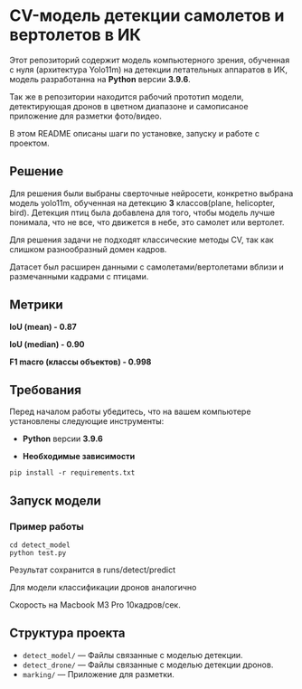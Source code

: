 # CV-модель детекции самолетов и вертолетов в ИК

Этот репозиторий содержит модель компьютерного зрения, обученная с нуля (архитектура Yolo11m) на детекции летательных аппаратов в ИК, модель разработанна на **Python** версии **3.9.6**. 

Так же в репозитории находится рабочий прототип модели, детектирующая дронов в цветном диапазоне и самописаное приложение для разметки фото/видео.

В этом README описаны шаги по установке, запуску и работе с проектом.

## Решение

Для решения были выбраны сверточные нейросети, конкретно выбрана модель yolo11m, обученная на детекцию **3** классов(plane, helicopter, bird). Детекция птиц была добавлена для того, чтобы модель лучше понимала, что не все, что движется в небе, это самолет или вертолет.

Для решения задачи не подходят классические методы CV, так как слишком разнообразный домен кадров.

Датасет был расширен данными с самолетами/вертолетами вблизи и размечанными кадрами с птицами.

## Метрики

**IoU (mean) - 0.87**

**IoU (median) - 0.90**

**F1 macro (классы объектов) - 0.998**

## Требования

Перед началом работы убедитесь, что на вашем компьютере установлены следующие инструменты:

- **Python** версии **3.9.6**
  
- **Необходимые зависимости**
```
pip install -r requirements.txt
```

## Запуск модели

### Пример работы
```
cd detect_model
python test.py
```

Результат сохранится в runs/detect/predict

Для модели классификации дронов аналогично

Скорость на Macbook M3 Pro 10кадров/сек.

## Структура проекта

- `detect_model/` — Файлы связанные с моделью детекции. 
- `detect_drone/` — Файлы связанные с моделью детекции дронов. 
- `marking/` — Приложение для разметки. 
